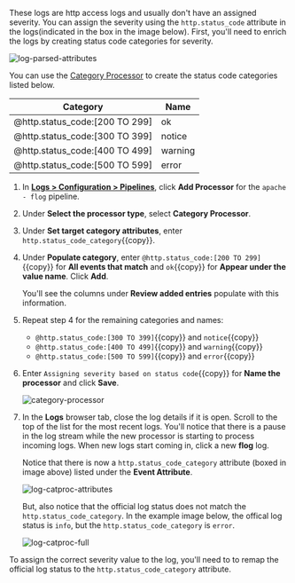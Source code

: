 These logs are http access logs and usually don't have an assigned severity. You can assign the severity using the `http.status_code` attribute in the logs(indicated in the box in the image below). First, you'll need to enrich the logs by creating status code categories for severity.

![log-parsed-attributes](logspipeline/assets/log-parsed-attributes.png)

You can use the <a href="https://docs.datadoghq.com/logs/processing/processors/?tab=ui#category-processor" target="_blank">Category Processor</a> to create the status code categories listed below.

| Category | Name |
| -------- | ---- |
| @http.status_code:[200 TO 299] | ok |
| @http.status_code:[300 TO 399] | notice |
| @http.status_code:[400 TO 499] | warning |
| @http.status_code:[500 TO 599] | error |

1. In <a href="https://app.datadoghq.com/logs/pipelines" target="_blank">**Logs > Configuration > Pipelines**</a>, click **Add Processor** for the `apache - flog` pipeline.

2. Under **Select the processor type**, select **Category Processor**.

3. Under **Set target category attributes**, enter `http.status_code_category`{{copy}}.

4. Under **Populate category**, enter `@http.status_code:[200 TO 299]`{{copy}} for **All events that match** and `ok`{{copy}} for **Appear under the value name**. Click **Add**.

    You'll see the columns under **Review added entries** populate with this information.

5. Repeat step 4 for the remaining categories and names:

    * `@http.status_code:[300 TO 399]`{{copy}} and `notice`{{copy}}
    * `@http.status_code:[400 TO 499]`{{copy}} and `warning`{{copy}}
    * `@http.status_code:[500 TO 599]`{{copy}} and `error`{{copy}}

6. Enter `Assigning severity based on status code`{{copy}} for **Name the processor** and click **Save**.

    ![category-processor](logspipeline/assets/category-processor.png)
    
7. In the **Logs** browser tab, close the log details if it is open. Scroll to the top of the list for the most recent logs. You'll notice that there is a pause in the log stream while the new processor is starting to process incoming logs. When new logs start coming in, click a new **flog** log.

    Notice that there is now a `http.status_code_category` attribute (boxed in image above) listed under the **Event Attribute**.

    ![log-catproc-attributes](logspipeline/assets/log-catproc-attributes.png)

    But, also notice that the official log status does not match the `http.status_code_category`. In the example image below, the offical log status is `info`, but the `http.status_code_category` is `error`.

    ![log-catproc-full](logspipeline/assets/log-catproc-full.png)

To assign the correct severity value to the log, you'll need to to remap the official log status to the `http.status_code_category` attribute.